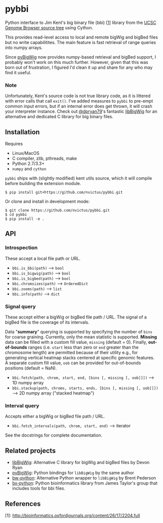 # pybbi #

Python interface to Jim Kent's big binary file (bbi) \[[1](#ref1)\] library from the [UCSC Genome Browser source tree](https://github.com/ucscGenomeBrowser/kent) using Cython.

This provides read-level access to local and remote bigWig and bigBed files but no write capabilitites. The main feature is fast retrieval of range queries into numpy arrays.

Since [pyBigWig](https://github.com/dpryan79/pyBigWig) now provides numpy-based retrieval and bigBed support, I probably won't work on this much further. However, given that this was born out of frustration, I figured I'd clean it up and share for any who may find it useful.

### Note
Unfortunately, Kent's source code is not true library code, as it is littered with error calls that call `exit()`. I've added measures to `pybbi` to pre-empt common input errors, but if an internal error does get thrown, it will crash your interpreter instance. Check out [@dpryan79](https://github.com/dpryan79)'s fantastic [libBigWig](https://github.com/dpryan79/libBigWig) for an alternative and dedicated C library for big binary files.

## Installation ##

Requires
- Linux/MacOS
- C compiler, zlib, pthreads, make
- Python 2.7/3.3+
- `numpy` and `cython`

`pybbi` ships with (slightly modified) kent utils source, which it will compile before building the extension module.

```
$ pip install git+https://github.com/nvictus/pybbi.git
```

Or clone and install in development mode:

```
$ git clone https://github.com/nvictus/pybbi.git
$ cd pybbi
$ pip install -e .
```


## API ##

### Introspection

These accept a local file path or URL.

- `bbi.is_bbi(path)` --> `bool`
- `bbi.is_bigwig(path)` --> `bool`
- `bbi.is_bigbed(path)` --> `bool`
- `bbi.chromsizes(path)` --> `OrderedDict`
- `bbi.zooms(path)` --> `list`
- `bbi.info(path)` --> `dict`

### Signal query

These accept either a bigWig or bigBed file path / URL. The signal of a bigBed file is the coverage of its intervals.

Data "**summary**" querying is supported by specifying the number of `bins` for coarse graining. Currently, only the mean statistic is supported. **Missing** data can be filled with a custom fill value, `missing` (default = 0). Finally, **out-of-bounds** ranges (i.e. `start` less than zero or `end` greater than the chromosome length) are permitted because of their utility e.g., for generating vertical heatmap stacks centered at specific genomic features. A separate custom fill value, `oob` can be provided for out-of-bounds positions (default = NaN).

- `bbi.fetch(path, chrom, start, end, [bins [, missing [, oob]]])` --> 1D numpy array
- `bbi.stackup(path, chroms, starts, ends, [bins [, missing [, oob]]])` --> 2D numpy array ("stacked heatmap")

### Interval query

Accepts either a bigWig or bigBed file path / URL.

- `bbi.fetch_intervals(path, chrom, start, end)` --> iterator


See the docstrings for complete documentation.


## Related projects ##

- [libBigWig](https://github.com/dpryan79/libBigWig): Alternative C library for bigWig and bigBed files by Devon Ryan
- [pyBigWig](https://github.com/dpryan79/pyBigWig): Python bindings for `libBigWig` by the same author
- [bw-python](https://github.com/brentp/bw-python): Alternative Python wrapper to `libBigWig` by Brent Pederson
- [bx-python](https://github.com/bxlab/bx-python): Python bioinformatics library from James Taylor's group that includes tools for bbi files.

## References ##

<a id="ref1">[1]</a>: http://bioinformatics.oxfordjournals.org/content/26/17/2204.full
